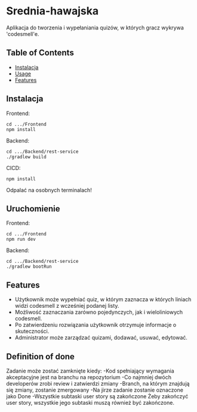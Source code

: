 # Srednia-hawajska
Aplikacja do tworzenia i wypełaniania quizów, w których gracz wykrywa 'codesmell'e.

## Table of Contents
- [Instalacja ](#installation)
- [Usage](#usage)
- [Features](#features)

## Instalacja 

Frontend:
```
cd .../Frontend
npm install
```

Backend:
```
cd .../Backend/rest-service
./gradlew build
```

CICD:
```
npm install
```


Odpalać na osobnych terminalach!

## Uruchomienie

Frontend:
```
cd .../Frontend
npm run dev
```

Backend:
```
cd .../Backend/rest-service
./gradlew bootRun
```

## Features
- Użytkownik może wypełniać quiz, w którym zaznacza w których liniach widzi codesmell z wcześniej podanej listy.
- Możliwość zaznaczania zarówno pojedynczych, jak i wieloliniowych codesmell.
- Po zatwierdzeniu rozwiązania użytkownik otrzymuje informacje o skuteczności.
- Administrator może zarządzać quizami, dodawać, usuwać, edytować.

## Definition of done
Zadanie może zostać zamknięte kiedy:
-Kod spełniający wymagania akceptacyjne jest na branchu na repozytorium
-Co najmniej dwóch developerów zrobi review i zatwierdzi zmiany
-Branch, na którym znajdują się zmiany, zostanie zmergowany
-Na jirze zadanie zostanie oznaczone jako Done
-Wszystkie subtaski user story są zakończone
Żeby zakończyć user story, wszystkie jego subtaski muszą również być zakończone.



